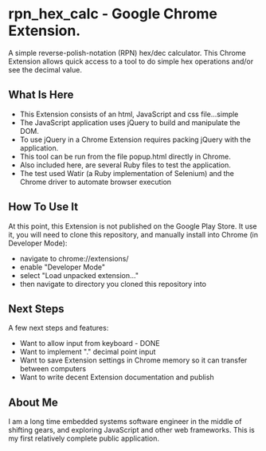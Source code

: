 # rpn_hex_calc - Google Chrome Extension.

A simple reverse-polish-notation (RPN) hex/dec calculator.  This Chrome Extension allows quick access to a tool to do simple hex operations and/or see the decimal value.

## What Is Here

- This Extension consists of an html, JavaScript and css file...simple
- The JavaScript application uses jQuery to build and manipulate the DOM.
- To use jQuery in a Chrome Extension requires packing jQuery with the application.
- This tool can be run from the file popup.html directly in Chrome.
- Also included here, are several Ruby files to test the application.
- The test used Watir (a Ruby implementation of Selenium) and the Chrome driver to automate browser execution

## How To Use It

At this point, this Extension is not published on the Google Play Store.  It use it, you will need to clone this repository, and manually install into Chrome (in Developer Mode):

- navigate to chrome://extensions/
- enable "Developer Mode"
- select "Load unpacked extension..."
- then navigate to directory you cloned this repository into

## Next Steps

A few next steps and features:

- Want to allow input from keyboard - DONE
- Want to implement "." decimal point input
- Want to save Extension settings in Chrome memory so it can transfer between computers
- Want to write decent Extension documentation and publish

## About Me
I am a long time embedded systems software engineer in the middle of shifting gears, and exploring JavaScript and other web frameworks.  This is my first relatively complete public application.
